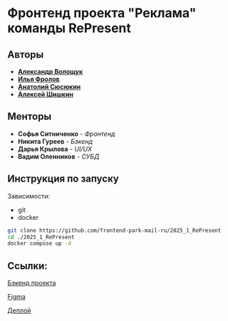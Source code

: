 # Фронтенд проекта "Реклама" команды RePresent

## Авторы

* [**Александр Волощук**](https://github.com/DeveloperMan313)
* [**Илья Фролов**](https://github.com/Ifroloff)
* [**Анатолий Сюсюкин**](https://github.com/kiberperdun)
* [**Алексей Шишкин**](https://github.com/SH1SH4)

## Менторы
* **Софья Ситниченко** - *Фронтенд*
* **Никита Гуреев** - *Бэкенд*
* **Дарья Крылова** - *UI/UX*
* **Вадим Оленников** - *СУБД*

## Инструкция по запуску

Зависимости:
* git
* docker

```bash
git clone https://github.com/frontend-park-mail-ru/2025_1_RePresent
cd ./2025_1_RePresent
docker compose up -d
```

## Ссылки:

[Бэкенд проекта](https://github.com/go-park-mail-ru/2025_1_RePresent)

[Figma](https://www.figma.com/design/HHsrThhfky5yVolIUAWnUD/ReTarget?node-id=0-1&t=YSXfSl5ah6THeQCT-1)

[Деплой](http://re-target.ru)
